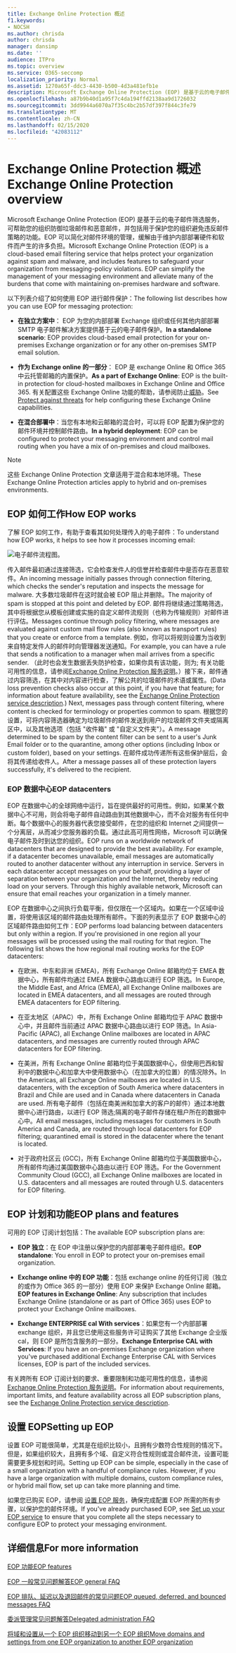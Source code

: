 ```yaml
---
title: Exchange Online Protection 概述
f1.keywords:
- NOCSH
ms.author: chrisda
author: chrisda
manager: dansimp
ms.date: ''
audience: ITPro
ms.topic: overview
ms.service: O365-seccomp
localization_priority: Normal
ms.assetid: 1270a65f-ddc3-4430-b500-4d3a481efb1e
description: Microsoft Exchange Online Protection (EOP) 是基于云的电子邮件筛选服务，可帮助您的组织防御垃圾邮件和恶意邮件，并包括用于保护您的组织避免违反邮件策略的功能。
ms.openlocfilehash: a87b9b40d1a95f7c4da194ffd2138aa9d1726032
ms.sourcegitcommit: 3dd9944a6070a7f35c4bc2b57df397f844c3fe79
ms.translationtype: MT
ms.contentlocale: zh-CN
ms.lasthandoff: 02/15/2020
ms.locfileid: "42083112"
---
```

# <a name="exchange-online-protection-overview"></a><span data-ttu-id="fbb02-103">Exchange Online Protection 概述</span><span class="sxs-lookup"><span data-stu-id="fbb02-103">Exchange Online Protection overview</span></span>

<span data-ttu-id="fbb02-p101">Microsoft Exchange Online Protection (EOP) 是基于云的电子邮件筛选服务，可帮助您的组织防御垃圾邮件和恶意邮件，并包括用于保护您的组织避免违反邮件策略的功能。EOP 可以简化对邮件环境的管理，缓解由于维护内部部署硬件和软件而产生的许多负担。</span><span class="sxs-lookup"><span data-stu-id="fbb02-p101">Microsoft Exchange Online Protection (EOP) is a cloud-based email filtering service that helps protect your organization against spam and malware, and includes features to safeguard your organization from messaging-policy violations. EOP can simplify the management of your messaging environment and alleviate many of the burdens that come with maintaining on-premises hardware and software.</span></span>

<span data-ttu-id="fbb02-106">以下列表介绍了如何使用 EOP 进行邮件保护：</span><span class="sxs-lookup"><span data-stu-id="fbb02-106">The following list describes how you can use EOP for messaging protection:</span></span>

- <span data-ttu-id="fbb02-107">**在独立方案中**： EOP 为您的内部部署 Exchange 组织或任何其他内部部署 SMTP 电子邮件解决方案提供基于云的电子邮件保护。</span><span class="sxs-lookup"><span data-stu-id="fbb02-107">**In a standalone scenario**: EOP provides cloud-based email protection for your on-premises Exchange organization or for any other on-premises SMTP email solution.</span></span>

- <span data-ttu-id="fbb02-108">**作为 Exchange online 的一部分**： EOP 是 exchange Online 和 Office 365 中云托管邮箱的内置保护。</span><span class="sxs-lookup"><span data-stu-id="fbb02-108">**As a part of Exchange Online**: EOP is the built-in protection for cloud-hosted mailboxes in Exchange Online and Office 365.</span></span> <span data-ttu-id="fbb02-109">有关配置这些 Exchange Online 功能的帮助，请参阅防止[威胁](protect-against-threats.md)。</span><span class="sxs-lookup"><span data-stu-id="fbb02-109">See [Protect against threats](protect-against-threats.md) for help configuring these Exchange Online capabilities.</span></span>

- <span data-ttu-id="fbb02-110">**在混合部署中**：当您有本地和云邮箱的混合时，可以将 EOP 配置为保护您的邮件环境并控制邮件路由。</span><span class="sxs-lookup"><span data-stu-id="fbb02-110">**In a hybrid deployment**: EOP can be configured to protect your messaging environment and control mail routing when you have a mix of on-premises and cloud mailboxes.</span></span>

> [!NOTE]
> <span data-ttu-id="fbb02-111">这些 Exchange Online Protection 文章适用于混合和本地环境。</span><span class="sxs-lookup"><span data-stu-id="fbb02-111">These Exchange Online Protection articles apply to hybrid and on-premises environments.</span></span>

## <a name="how-eop-works"></a><span data-ttu-id="fbb02-112">EOP 如何工作</span><span class="sxs-lookup"><span data-stu-id="fbb02-112">How EOP works</span></span>

<span data-ttu-id="fbb02-113">了解 EOP 如何工作，有助于查看其如何处理传入的电子邮件：</span><span class="sxs-lookup"><span data-stu-id="fbb02-113">To understand how EOP works, it helps to see how it processes incoming email:</span></span>

![电子邮件流程图。](../../media/GitHubBugs/emailprocessingineop1.png)

<span data-ttu-id="fbb02-115">传入邮件最初通过连接筛选，它会检查发件人的信誉并检查邮件中是否存在恶意软件。</span><span class="sxs-lookup"><span data-stu-id="fbb02-115">An incoming message initially passes through connection filtering, which checks the sender's reputation and inspects the message for malware.</span></span> <span data-ttu-id="fbb02-116">大多数垃圾邮件在这时就会被 EOP 阻止并删除。</span><span class="sxs-lookup"><span data-stu-id="fbb02-116">The majority of spam is stopped at this point and deleted by EOP.</span></span> <span data-ttu-id="fbb02-117">邮件将继续通过策略筛选，其中将根据您从模板创建或实施的自定义邮件流规则（也称为传输规则）对邮件进行评估。</span><span class="sxs-lookup"><span data-stu-id="fbb02-117">Messages continue through policy filtering, where messages are evaluated against custom mail flow rules (also known as transport rules) that you create or enforce from a template.</span></span> <span data-ttu-id="fbb02-118">例如，你可以将规则设置为当收到来自特定发件人的邮件时向管理器发送通知。</span><span class="sxs-lookup"><span data-stu-id="fbb02-118">For example, you can have a rule that sends a notification to a manager when mail arrives from a specific sender.</span></span> <span data-ttu-id="fbb02-119">（此时也会发生数据丢失防护检查，如果你具有该功能，则为; 有关功能可用性的信息，请参阅[Exchange Online Protection 服务说明](https://docs.microsoft.com/office365/servicedescriptions/exchange-online-protection-service-description/exchange-online-protection-service-description)。）接下来，邮件通过内容筛选，在其中对内容进行检查，了解公共的垃圾邮件的术语或属性。</span><span class="sxs-lookup"><span data-stu-id="fbb02-119">(Data loss prevention checks also occur at this point, if you have that feature; for information about feature availability, see the [Exchange Online Protection service description](https://docs.microsoft.com/office365/servicedescriptions/exchange-online-protection-service-description/exchange-online-protection-service-description).) Next, messages pass through content filtering, where content is checked for terminology or properties common to spam.</span></span> <span data-ttu-id="fbb02-120">根据您的设置，可将内容筛选器确定为垃圾邮件的邮件发送到用户的垃圾邮件文件夹或隔离区中，以及其他选项（包括 "收件箱" 或 "自定义文件夹"）。</span><span class="sxs-lookup"><span data-stu-id="fbb02-120">A message determined to be spam by the content filter can be sent to a user's Junk Email folder or to the quarantine, among other options (including Inbox or custom folder), based on your settings.</span></span> <span data-ttu-id="fbb02-121">在邮件成功传递所有这些保护层后，会将其传递给收件人。</span><span class="sxs-lookup"><span data-stu-id="fbb02-121">After a message passes all of these protection layers successfully, it's delivered to the recipient.</span></span>

### <a name="eop-datacenters"></a><span data-ttu-id="fbb02-122">EOP 数据中心</span><span class="sxs-lookup"><span data-stu-id="fbb02-122">EOP datacenters</span></span>

<span data-ttu-id="fbb02-p104">EOP 在数据中心的全球网络中运行，旨在提供最好的可用性。例如，如果某个数据中心不可用，则会将电子邮件自动路由到其他数据中心，而不会对服务有任何中断。每个数据中心的服务器代表您接受邮件，在您的组织和 Internet 之间提供一个分离层，从而减少您服务器的负载。通过此高可用性网络，Microsoft 可以确保电子邮件及时到达您的组织。</span><span class="sxs-lookup"><span data-stu-id="fbb02-p104">EOP runs on a worldwide network of datacenters that are designed to provide the best availability. For example, if a datacenter becomes unavailable, email messages are automatically routed to another datacenter without any interruption in service. Servers in each datacenter accept messages on your behalf, providing a layer of separation between your organization and the Internet, thereby reducing load on your servers. Through this highly available network, Microsoft can ensure that email reaches your organization in a timely manner.</span></span>

<span data-ttu-id="fbb02-p105">EOP 在数据中心之间执行负载平衡，但仅限在一个区域内。如果在一个区域中设置，将使用该区域的邮件路由处理所有邮件。下面的列表显示了 EOP 数据中心的区域邮件路由如何工作：</span><span class="sxs-lookup"><span data-stu-id="fbb02-p105">EOP performs load balancing between datacenters but only within a region. If you're provisioned in one region all your messages will be processed using the mail routing for that region. The following list shows the how regional mail routing works for the EOP datacenters:</span></span>

- <span data-ttu-id="fbb02-130">在欧洲、中东和非洲 (EMEA)，所有 Exchange Online 邮箱均位于 EMEA 数据中心，所有邮件均通过 EMEA 数据中心路由以进行 EOP 筛选。</span><span class="sxs-lookup"><span data-stu-id="fbb02-130">In Europe, the Middle East, and Africa (EMEA), all Exchange Online mailboxes are located in EMEA datacenters, and all messages are routed through EMEA datacenters for EOP filtering.</span></span>

- <span data-ttu-id="fbb02-131">在亚太地区（APAC）中，所有 Exchange Online 邮箱均位于 APAC 数据中心中，并且邮件当前通过 APAC 数据中心路由以进行 EOP 筛选。</span><span class="sxs-lookup"><span data-stu-id="fbb02-131">In Asia-Pacific (APAC), all Exchange Online mailboxes are located in APAC datacenters, and messages are currently routed through APAC datacenters for EOP filtering.</span></span>

- <span data-ttu-id="fbb02-132">在美洲，所有 Exchange Online 邮箱均位于美国数据中心，但使用巴西和智利中的数据中心和加拿大中使用数据中心（在加拿大的位置）的情况除外。</span><span class="sxs-lookup"><span data-stu-id="fbb02-132">In the Americas, all Exchange Online mailboxes are located in U.S. datacenters, with the exception of South America where datacenters in Brazil and Chile are used and in Canada where datacenters in Canada are used.</span></span> <span data-ttu-id="fbb02-133">所有电子邮件（包括在南美洲和加拿大的客户的邮件）通过本地数据中心进行路由，以进行 EOP 筛选;隔离的电子邮件存储在租户所在的数据中心中。</span><span class="sxs-lookup"><span data-stu-id="fbb02-133">All email messages, including messages for customers in South America and Canada, are routed through local datacenters for EOP filtering; quarantined email is stored in the datacenter where the tenant is located.</span></span>

- <span data-ttu-id="fbb02-134">对于政府社区云 (GCC)，所有 Exchange Online 邮箱均位于美国数据中心，所有邮件均通过美国数据中心路由以进行 EOP 筛选。</span><span class="sxs-lookup"><span data-stu-id="fbb02-134">For the Government Community Cloud (GCC), all Exchange Online mailboxes are located in U.S. datacenters and all messages are routed through U.S. datacenters for EOP filtering.</span></span>

## <a name="eop-plans-and-features"></a><span data-ttu-id="fbb02-135">EOP 计划和功能</span><span class="sxs-lookup"><span data-stu-id="fbb02-135">EOP plans and features</span></span>

<span data-ttu-id="fbb02-136">可用的 EOP 订阅计划包括：</span><span class="sxs-lookup"><span data-stu-id="fbb02-136">The available EOP subscription plans are:</span></span>

- <span data-ttu-id="fbb02-137">**EOP 独立**：在 EOP 中注册以保护您的内部部署电子邮件组织。</span><span class="sxs-lookup"><span data-stu-id="fbb02-137">**EOP standalone**: You enroll in EOP to protect your on-premises email organization.</span></span>

- <span data-ttu-id="fbb02-138">**Exchange online 中的 EOP 功能**：包括 exchange online 的任何订阅（独立的或作为 Office 365 的一部分）使用 EOP 来保护 Exchange Online 邮箱。</span><span class="sxs-lookup"><span data-stu-id="fbb02-138">**EOP features in Exchange Online**: Any subscription that includes Exchange Online (standalone or as part of Office 365) uses EOP to protect your Exchange Online mailboxes.</span></span>

- <span data-ttu-id="fbb02-139">**Exchange ENTERPRISE cal With services**：如果您有一个内部部署 exchange 组织，并且您已使用这些服务许可证购买了其他 Exchange 企业版 cal，则 EOP 是所包含服务的一部分。</span><span class="sxs-lookup"><span data-stu-id="fbb02-139">**Exchange Enterprise CAL with Services**: If you have an on-premises Exchange organization where you've purchased additional Exchange Enterprise CAL with Services licenses, EOP is part of the included services.</span></span>

<span data-ttu-id="fbb02-140">有关跨所有 EOP 订阅计划的要求、重要限制和功能可用性的信息，请参阅[Exchange Online Protection 服务说明](https://docs.microsoft.com/office365/servicedescriptions/exchange-online-protection-service-description/exchange-online-protection-service-description)。</span><span class="sxs-lookup"><span data-stu-id="fbb02-140">For information about requirements, important limits, and feature availability across all EOP subscription plans, see the [Exchange Online Protection service description](https://docs.microsoft.com/office365/servicedescriptions/exchange-online-protection-service-description/exchange-online-protection-service-description).</span></span>

## <a name="setting-up-eop"></a><span data-ttu-id="fbb02-141">设置 EOP</span><span class="sxs-lookup"><span data-stu-id="fbb02-141">Setting up EOP</span></span>

<span data-ttu-id="fbb02-p107">设置 EOP 可能很简单，尤其是在组织比较小，且拥有少数符合性规则的情况下。但是，如果组织较大，且拥有多个域、自定义符合性规则或混合邮件流，设置可能需要更多规划和时间。</span><span class="sxs-lookup"><span data-stu-id="fbb02-p107">Setting up EOP can be simple, especially in the case of a small organization with a handful of compliance rules. However, if you have a large organization with multiple domains, custom compliance rules, or hybrid mail flow, set up can take more planning and time.</span></span>

<span data-ttu-id="fbb02-144">如果您已购买 EOP，请参阅 [设置 EOP 服务](set-up-your-eop-service.md)，确保完成配置 EOP 所需的所有步骤，以保护您的邮件环境。</span><span class="sxs-lookup"><span data-stu-id="fbb02-144">If you've already purchased EOP, see [Set up your EOP service](set-up-your-eop-service.md) to ensure that you complete all the steps necessary to configure EOP to protect your messaging environment.</span></span>

## <a name="for-more-information"></a><span data-ttu-id="fbb02-145">详细信息</span><span class="sxs-lookup"><span data-stu-id="fbb02-145">For more information</span></span>

[<span data-ttu-id="fbb02-146">EOP 功能</span><span class="sxs-lookup"><span data-stu-id="fbb02-146">EOP features</span></span>](eop-features.md)

[<span data-ttu-id="fbb02-147">EOP 一般常见问题解答</span><span class="sxs-lookup"><span data-stu-id="fbb02-147">EOP general FAQ</span></span>](eop-general-faq.md)

[<span data-ttu-id="fbb02-148">EOP 排队、延迟以及退回邮件的常见问题</span><span class="sxs-lookup"><span data-stu-id="fbb02-148">EOP queued, deferred, and bounced messages FAQ</span></span>](eop-queued-deferred-and-bounced-messages-faq.md)

[<span data-ttu-id="fbb02-149">委派管理常见问题解答</span><span class="sxs-lookup"><span data-stu-id="fbb02-149">Delegated administration FAQ</span></span>](delegated-administration-faq.md)

[<span data-ttu-id="fbb02-150">将域和设置从一个 EOP 组织移动到另一个 EOP 组织</span><span class="sxs-lookup"><span data-stu-id="fbb02-150">Move domains and settings from one EOP organization to another EOP organization</span></span>](move-domains-and-settings-from-one-eop-organization-to-another-eop-organization.md)
